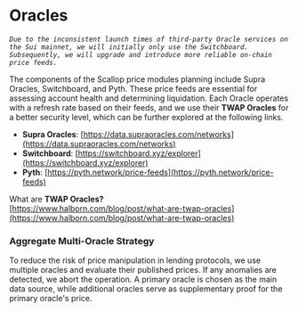 # Oracles

_`Due to the inconsistent launch times of third-party Oracle services on the Sui mainnet, we will initially only use the Switchboard. Subsequently, we will upgrade and introduce more reliable on-chain price feeds.`_

The components of the Scallop price modules planning include Supra Oracles, Switchboard, and Pyth. These price feeds are essential for assessing account health and determining liquidation. Each Oracle operates with a refresh rate based on their feeds, and we use their **TWAP Oracles** for a better security level, which can be further explored at the following links.

* **Supra Oracles**: [https://data.supraoracles.com/networks](https://data.supraoracles.com/networks)
* **Switchboard**: [https://switchboard.xyz/explorer](https://switchboard.xyz/explorer)
* **Pyth**: [https://pyth.network/price-feeds](https://pyth.network/price-feeds)

What are **TWAP Oracles?** \
[https://www.halborn.com/blog/post/what-are-twap-oracles](https://www.halborn.com/blog/post/what-are-twap-oracles)



### Aggregate Multi-Oracle Strategy

To reduce the risk of price manipulation in lending protocols, we use multiple oracles and evaluate their published prices. If any anomalies are detected, we abort the operation. A primary oracle is chosen as the main data source, while additional oracles serve as supplementary proof for the primary oracle's price.
